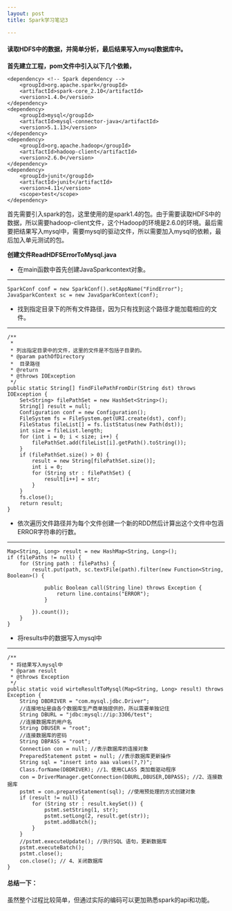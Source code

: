 ```yaml
---
layout: post
title: Spark学习笔记3

---
```


#### 读取HDFS中的数据，并简单分析，最后结果写入mysql数据库中。

__首先建立工程，pom文件中引入以下几个依赖，__

	<dependency> <!-- Spark dependency -->
		<groupId>org.apache.spark</groupId>
		<artifactId>spark-core_2.10</artifactId>
		<version>1.4.0</version>
	</dependency>
	<dependency>
		<groupId>mysql</groupId>
		<artifactId>mysql-connector-java</artifactId>
		<version>5.1.13</version>
	</dependency>
	<dependency>
		<groupId>org.apache.hadoop</groupId>
		<artifactId>hadoop-client</artifactId>
		<version>2.6.0</version>
	</dependency>
	<dependency>
		<groupId>junit</groupId>
		<artifactId>junit</artifactId>
		<version>4.11</version>
		<scope>test</scope>
	</dependency>

首先需要引入spark的包，这里使用的是spark1.4的包。由于需要读取HDFS中的数据，所以需要hadoop-client文件，这个Hadoop的环境是2.6.0的环境。最后需要把结果写入mysql中，需要mysql的驱动文件，所以需要加入mysql的依赖，最后加入单元测试的包。

__创建文件ReadHDFSErrorToMysql.java__

* 在main函数中首先创建JavaSparkcontext对象。

---

	SparkConf conf = new SparkConf().setAppName("FindError");
	JavaSparkContext sc = new JavaSparkContext(conf);

* 找到指定目录下的所有文件路径，因为只有找到这个路径才能加载相应的文件。

---

	/**
	 * 
	 * 列出指定目录中的文件，这里的文件是不包括子目录的。
	 * @param pathOfDirectory
	 * 	目录路径
	 * @return
	 * @throws IOException 
	 */
	public static String[] findFilePathFromDir(String dst) throws IOException {
		Set<String> filePathSet = new HashSet<String>();
		String[] result = null;
		Configuration conf = new Configuration();
		FileSystem fs = FileSystem.get(URI.create(dst), conf);
		FileStatus fileList[] = fs.listStatus(new Path(dst));
		int size = fileList.length;
		for (int i = 0; i < size; i++) {
			filePathSet.add(fileList[i].getPath().toString());
		}
		if (filePathSet.size() > 0) {
			result = new String[filePathSet.size()];
			int i = 0;
			for (String str : filePathSet) {
				result[i++] = str;
			}
		}
		fs.close();
		return result;
	}

* 依次遍历文件路径并为每个文件创建一个新的RDD然后计算出这个文件中包涵ERROR字符串的行数。

---

	Map<String, Long> result = new HashMap<String, Long>();
	if (filePaths != null) {
		for (String path : filePaths) {
			result.put(path, sc.textFile(path).filter(new Function<String, Boolean>() {

				public Boolean call(String line) throws Exception {
					return line.contains("ERROR");
				}
				
			}).count());
		}
	}

* 将results中的数据写入mysql中

---

	/**
	 * 将结果写入mysql中
	 * @param result
	 * @throws Exception 
	 */
	public static void wirteResultToMysql(Map<String, Long> result) throws Exception {
	    String DBDRIVER = "com.mysql.jdbc.Driver";  
	    //连接地址是由各个数据库生产商单独提供的，所以需要单独记住  
	    String DBURL = "jdbc:mysql://ip:3306/test";  
	    //连接数据库的用户名  
	    String DBUSER = "root";  
	    //连接数据库的密码  
	    String DBPASS = "root";
	    Connection con = null; //表示数据库的连接对象  
	    PreparedStatement pstmt = null; //表示数据库更新操作  
        String sql = "insert into aaa values(?,?)";  
        Class.forName(DBDRIVER); //1、使用CLASS 类加载驱动程序  
        con = DriverManager.getConnection(DBURL,DBUSER,DBPASS); //2、连接数据库  
        pstmt = con.prepareStatement(sql); //使用预处理的方式创建对象  
        if (result != null) {
        	for (String str : result.keySet()) {
        		pstmt.setString(1, str);
        		pstmt.setLong(2, result.get(str));
        		pstmt.addBatch();
        	}
        }
        //pstmt.executeUpdate(); //执行SQL 语句，更新数据库  
        pstmt.executeBatch();
        pstmt.close();  
        con.close(); // 4、关闭数据库  
	}

#### 总结一下：

虽然整个过程比较简单，但通过实际的编码可以更加熟悉spark的api和功能。